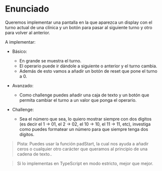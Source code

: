 # Enunciado

Queremos implementar una pantalla en la que aparezca un display con el turno actual de una clínica y un botón para pasar al siguiente turno y otro para volver al anterior.

A implementar:

- Básico:

  - En grande se muestra el turno.
  - El operario puede ir dándole a siguiente o anterior y el turno cambia.
  - Además de esto vamos a añadir un botón de reset que pone el turno a 0.

- Avanzado:

  - Como challenge puedes añadir una caja de texto y un botón que permita cambiar el turno a un valor que ponga el operario.

- Challenge:
  - Sea el número que sea, lo quiero mostrar siempre con dos digitos (es decir el 1 -> 01, el 2 -> 02, el 10 -> 10, el 11 -> 11, etc), investiga como puedes formatear un número para que siempre tenga dos dígitos.

> Pista: Puedes usar la función padStart, la cual nos ayuda a añadir ceros o cualquier otro carácter que queramos al principio de una cadena de texto..

> Si lo implementas en TypeScript en modo estricto, mejor que mejor.
